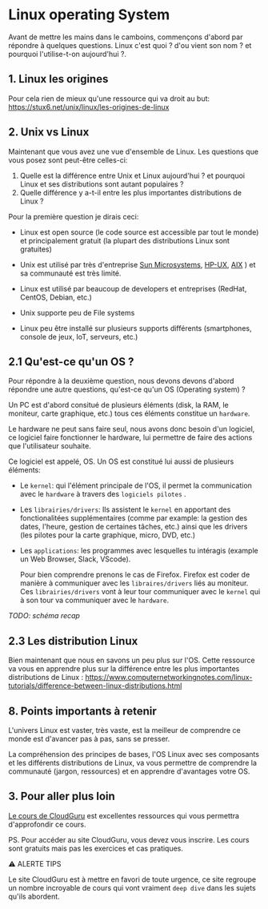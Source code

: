 # Linux operating System
Avant de mettre les mains dans le camboins, commençons d'abord par répondre à quelques questions.
Linux c'est quoi ? d'ou vient son nom ? et pourquoi l'utilise-t-on aujourd'hui ?.


## 1. Linux les origines

Pour cela rien de mieux qu'une ressource qui va droit au but: https://stux6.net/unix/linux/les-origines-de-linux

## 2. Unix vs Linux

Maintenant que vous avez une vue d'ensemble de Linux. Les questions que vous posez sont peut-être celles-ci:
1. Quelle est la différence entre Unix et Linux aujourd'hui ? 
   et pourquoi Linux et ses distributions sont autant populaires ?
2. Quelle différence y a-t-il entre les plus importantes distributions de Linux ?

Pour la première question je dirais ceci:
- Linux est open source (le code source est accessible par tout le monde) et principalement gratuit (la plupart des distributions Linux sont gratuites) 

- Unix est utilisé par très d'entreprise [Sun Microsystems](https://fr.wikipedia.org/wiki/Solaris_(syst%C3%A8me_d%27exploitation)), [HP-UX](https://fr.wikipedia.org/wiki/HP-UX), [AIX](https://fr.wikipedia.org/wiki/AIX) ) et sa communauté est très limité.

- Linux est utilisé par beaucoup de developers et entreprises (RedHat, CentOS, Debian, etc.)

- Unix supporte peu de File systems

- Linux peu être installé sur plusieurs supports différents (smartphones, console de jeux, IoT, serveurs, etc.)


## 2.1 Qu'est-ce qu'un OS ?
Pour répondre à la deuxième question, nous devons devons d'abord répondre une autre questions, qu'est-ce qu'un OS (Operating system) ?

Un PC est d'abord consitué de plusieurs éléments (disk, la RAM, le moniteur, carte graphique, etc.) tous ces éléments constitue un `hardware`.

Le hardware ne peut sans faire seul, nous avons donc besoin d'un logiciel, ce logiciel faire fonctionner le hardware, lui permettre de faire des actions que l'utilisateur souhaite.

Ce logiciel est appelé, OS. Un OS est constitué lui aussi de plusieurs éléments:

- Le `kernel`: qui l'élément principale de l'OS, il permet la communication avec le `hardware` à travers des `logiciels pilotes` .

- Les `librairies/drivers`: Ils assistent le `kernel` en apportant des fonctionalitées supplémentaires (comme par example: la gestion des dates, l'heure, gestion de certaines tâches, etc.) ainsi que les drivers (les pilotes pour la carte graphique, micro, DVD, etc.)

- Les `applications`: les programmes avec lesquelles tu intéragis (example un Web Browser, Slack, VScode).

  Pour bien comprendre prenons le cas de Firefox. Firefox est coder de manière à communiquer avec les `libraires/drivers` liés au moniteur.
  Ces `librairies/drivers` vont à leur tour communiquer avec le `kernel` qui à son tour va communiquer avec le `hardware`.

*TODO: schéma recap*


## 2.3 Les distribution Linux
Bien maintenant que nous en savons un peu plus sur l'OS. Cette ressource va vous en apprendre plus sur la différence entre les plus importantes distributions de Linux : https://www.computernetworkingnotes.com/linux-tutorials/difference-between-linux-distributions.html 


## 8. Points importants à retenir

L'univers Linux est vaster, très vaste, est la meilleur de comprendre ce monde est d'avancer pas à pas, sans se presser.

La compréhension des principes de bases, l'OS Linux avec ses composants et les différents distributions de Linux, va vous permettre de comprendre la communauté (jargon, ressources) et en apprendre d'avantages votre OS.


## 3. Pour aller plus loin

[Le cours de CloudGuru](https://acloudguru.com/course/linux-operating-system-fundamentals) est excellentes ressources qui vous permettra d'approfondir ce cours.


PS. Pour accéder au site CloudGuru, vous devez vous inscrire. Les cours sont gratuits mais pas les exercices et cas pratiques.


⚠️ ALERTE TIPS

Le site CloudGuru est à mettre en favori de toute urgence, ce site regroupe un nombre incroyable de cours qui vont vraiment `deep dive` dans les sujets qu'ils abordent. 